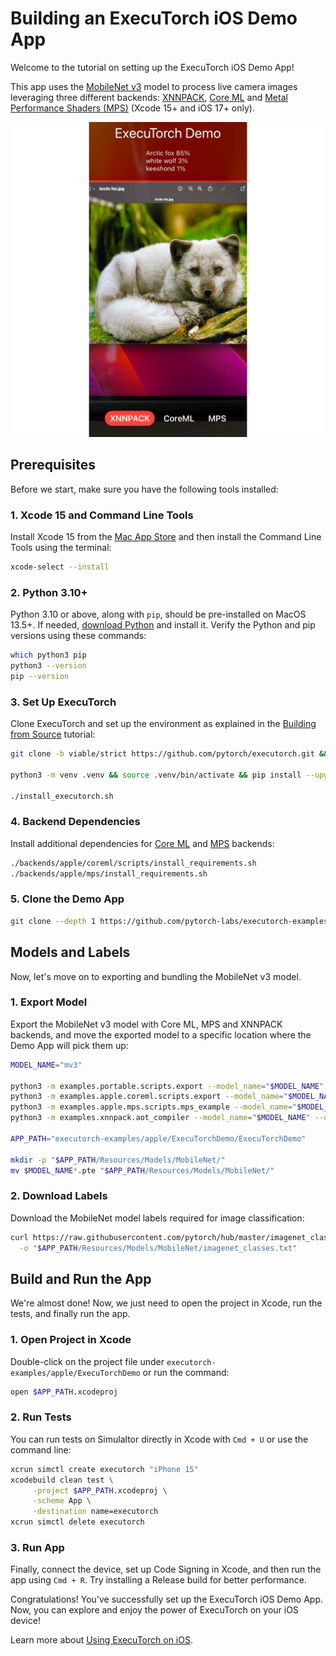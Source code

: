 # Building an ExecuTorch iOS Demo App

Welcome to the tutorial on setting up the ExecuTorch iOS Demo App!

This app uses the
[MobileNet v3](https://pytorch.org/vision/main/models/mobilenetv3.html) model to
process live camera images leveraging three different backends:
[XNNPACK](https://github.com/google/XNNPACK),
[Core ML](https://developer.apple.com/documentation/coreml) and
[Metal Performance Shaders (MPS)](https://developer.apple.com/documentation/metalperformanceshaders)
(Xcode 15+ and iOS 17+ only).

![](_static/img/demo_ios_app.jpg)

## Prerequisites

Before we start, make sure you have the following tools installed:

### 1. Xcode 15 and Command Line Tools

Install Xcode 15 from the
[Mac App Store](https://apps.apple.com/app/xcode/id497799835) and then install
the Command Line Tools using the terminal:

```bash
xcode-select --install
```

### 2. Python 3.10+

Python 3.10 or above, along with `pip`, should be pre-installed on MacOS 13.5+.
If needed, [download Python](https://www.python.org/downloads/macos/) and
install it. Verify the Python and pip versions using these commands:

```bash
which python3 pip
python3 --version
pip --version
```

### 3. Set Up ExecuTorch

Clone ExecuTorch and set up the environment as explained in the [Building from Source](using-executorch-building-from-source.md) tutorial:

```bash
git clone -b viable/strict https://github.com/pytorch/executorch.git && cd executorch

python3 -m venv .venv && source .venv/bin/activate && pip install --upgrade pip

./install_executorch.sh
```

### 4. Backend Dependencies

Install additional dependencies for [Core ML](backends-coreml.md) and [MPS](backends-mps.md) backends:

```bash
./backends/apple/coreml/scripts/install_requirements.sh
./backends/apple/mps/install_requirements.sh
```

### 5. Clone the Demo App

```bash
git clone --depth 1 https://github.com/pytorch-labs/executorch-examples.git
```

## Models and Labels

Now, let's move on to exporting and bundling the MobileNet v3 model.

### 1. Export Model

Export the MobileNet v3 model with Core ML, MPS and XNNPACK backends, and move
the exported model to a specific location where the Demo App will pick them up:

```bash
MODEL_NAME="mv3"

python3 -m examples.portable.scripts.export --model_name="$MODEL_NAME"
python3 -m examples.apple.coreml.scripts.export --model_name="$MODEL_NAME"
python3 -m examples.apple.mps.scripts.mps_example --model_name="$MODEL_NAME"
python3 -m examples.xnnpack.aot_compiler --model_name="$MODEL_NAME" --delegate

APP_PATH="executorch-examples/apple/ExecuTorchDemo/ExecuTorchDemo"

mkdir -p "$APP_PATH/Resources/Models/MobileNet/"
mv $MODEL_NAME*.pte "$APP_PATH/Resources/Models/MobileNet/"
```

### 2. Download Labels

Download the MobileNet model labels required for image classification:

```bash
curl https://raw.githubusercontent.com/pytorch/hub/master/imagenet_classes.txt \
  -o "$APP_PATH/Resources/Models/MobileNet/imagenet_classes.txt"
```

## Build and Run the App

We're almost done! Now, we just need to open the project in Xcode, run the tests, and finally run the app.

### 1. Open Project in Xcode

Double-click on the project file under `executorch-examples/apple/ExecuTorchDemo` or run the command:

```bash
open $APP_PATH.xcodeproj
```

### 2. Run Tests

You can run tests on Simulaltor directly in Xcode with `Cmd + U` or use the command line:

```bash
xcrun simctl create executorch "iPhone 15"
xcodebuild clean test \
     -project $APP_PATH.xcodeproj \
     -scheme App \
     -destination name=executorch
xcrun simctl delete executorch
```

### 3. Run App

Finally, connect the device, set up Code Signing in Xcode, and then run the app
using `Cmd + R`. Try installing a Release build for better performance.

Congratulations! You've successfully set up the ExecuTorch iOS Demo App. Now,
you can explore and enjoy the power of ExecuTorch on your iOS device!

Learn more about [Using ExecuTorch on iOS](using-executorch-ios.md).
